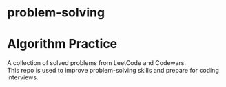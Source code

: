 # problem-solving
# Algorithm Practice 
A collection of solved problems from LeetCode and Codewars.  
This repo is used to improve problem-solving skills and prepare for coding interviews.
